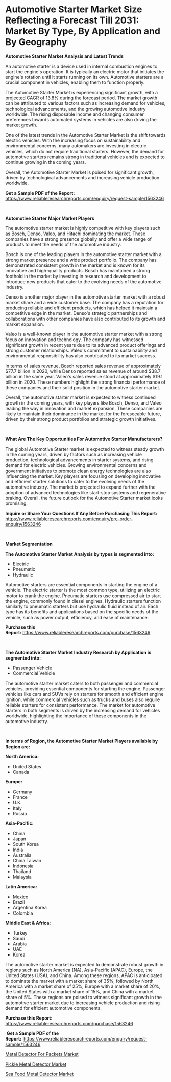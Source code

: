 <p><h1>Automotive Starter Market Size Reflecting a Forecast Till 2031: Market By Type, By Application and By Geography</h1></p><p><strong>Automotive Starter Market Analysis and Latest Trends</strong></p>
<p><p>An automotive starter is a device used in internal combustion engines to start the engine's operation. It is typically an electric motor that initiates the engine's rotation until it starts running on its own. Automotive starters are a crucial component in vehicles, enabling them to function properly.</p><p>The Automotive Starter Market is experiencing significant growth, with a projected CAGR of 13.8% during the forecast period. The market growth can be attributed to various factors such as increasing demand for vehicles, technological advancements, and the growing automotive industry worldwide. The rising disposable income and changing consumer preferences towards automated systems in vehicles are also driving the market growth.</p><p>One of the latest trends in the Automotive Starter Market is the shift towards electric vehicles. With the increasing focus on sustainability and environmental concerns, many automakers are investing in electric vehicles, which do not require traditional starters. However, the demand for automotive starters remains strong in traditional vehicles and is expected to continue growing in the coming years.</p><p>Overall, the Automotive Starter Market is poised for significant growth, driven by technological advancements and increasing vehicle production worldwide.</p></p>
<p><strong>Get a Sample PDF of the Report:&nbsp;</strong> <a href="https://www.reliableresearchreports.com/enquiry/request-sample/1563246">https://www.reliableresearchreports.com/enquiry/request-sample/1563246</a></p>
<p>&nbsp;</p>
<p><strong>Automotive Starter Major Market Players</strong></p>
<p><p>The automotive starter market is highly competitive with key players such as Bosch, Denso, Valeo, and Hitachi dominating the market. These companies have a strong presence globally and offer a wide range of products to meet the needs of the automotive industry. </p><p>Bosch is one of the leading players in the automotive starter market with a strong market presence and a wide product portfolio. The company has demonstrated consistent growth in the market and is known for its innovative and high-quality products. Bosch has maintained a strong foothold in the market by investing in research and development to introduce new products that cater to the evolving needs of the automotive industry. </p><p>Denso is another major player in the automotive starter market with a robust market share and a wide customer base. The company has a reputation for producing reliable and efficient products, which has helped it maintain a competitive edge in the market. Denso's strategic partnerships and collaborations with other companies have also contributed to its growth and market expansion. </p><p>Valeo is a well-known player in the automotive starter market with a strong focus on innovation and technology. The company has witnessed significant growth in recent years due to its advanced product offerings and strong customer relationships. Valeo's commitment to sustainability and environmental responsibility has also contributed to its market success. </p><p>In terms of sales revenue, Bosch reported sales revenue of approximately $77.7 billion in 2020, while Denso reported sales revenue of around $38.7 billion in the same year. Valeo's sales revenue stood at approximately $19.1 billion in 2020. These numbers highlight the strong financial performance of these companies and their solid position in the automotive starter market. </p><p>Overall, the automotive starter market is expected to witness continued growth in the coming years, with key players like Bosch, Denso, and Valeo leading the way in innovation and market expansion. These companies are likely to maintain their dominance in the market for the foreseeable future, driven by their strong product portfolios and strategic growth initiatives.</p></p>
<p>&nbsp;</p>
<p><strong>What Are The Key Opportunities For Automotive Starter Manufacturers?</strong></p>
<p><p>The global Automotive Starter market is expected to witness steady growth in the coming years, driven by factors such as increasing vehicle production, technological advancements in starter systems, and rising demand for electric vehicles. Growing environmental concerns and government initiatives to promote clean energy technologies are also influencing the market. Key players are focusing on developing innovative and efficient starter solutions to cater to the evolving needs of the automotive industry. The market is projected to expand further with the adoption of advanced technologies like start-stop systems and regenerative braking. Overall, the future outlook for the Automotive Starter market looks promising.</p></p>
<p><strong>Inquire or Share Your Questions If Any Before Purchasing This Report:</strong> <a href="https://www.reliableresearchreports.com/enquiry/pre-order-enquiry/1563246">https://www.reliableresearchreports.com/enquiry/pre-order-enquiry/1563246</a></p>
<p>&nbsp;</p>
<p><strong>Market Segmentation</strong></p>
<p><strong>The Automotive Starter Market Analysis by types is segmented into:</strong></p>
<p><ul><li>Electric</li><li>Pneumatic</li><li>Hydraulic</li></ul></p>
<p><p>Automotive starters are essential components in starting the engine of a vehicle. The electric starter is the most common type, utilizing an electric motor to crank the engine. Pneumatic starters use compressed air to start the engine, commonly found in diesel engines. Hydraulic starters function similarly to pneumatic starters but use hydraulic fluid instead of air. Each type has its benefits and applications based on the specific needs of the vehicle, such as power output, efficiency, and ease of maintenance.</p></p>
<p><strong>Purchase this Report:&nbsp;</strong><a href="https://www.reliableresearchreports.com/purchase/1563246">https://www.reliableresearchreports.com/purchase/1563246</a></p>
<p>&nbsp;</p>
<p><strong>The Automotive Starter Market Industry Research by Application is segmented into:</strong></p>
<p><ul><li>Passenger Vehicle</li><li>Commercial Vehicle</li></ul></p>
<p><p>The automotive starter market caters to both passenger and commercial vehicles, providing essential components for starting the engine. Passenger vehicles like cars and SUVs rely on starters for smooth and efficient engine ignition, while commercial vehicles such as trucks and buses also require reliable starters for consistent performance. The market for automotive starters in both segments is driven by the increasing demand for vehicles worldwide, highlighting the importance of these components in the automotive industry.</p></p>
<p>&nbsp;</p>
<p><strong>In terms of Region, the Automotive Starter Market Players available by Region are:</strong></p>
<p>
    <p> <strong> North America: </strong>
        <ul>
            <li>United States</li>
            <li>Canada</li>
        </ul>
        </p> 
    <p> <strong> Europe: </strong>
        <ul>
            <li>Germany</li>
            <li>France</li>
            <li>U.K.</li>
            <li>Italy</li>
            <li>Russia</li>
        </ul>
        </p> 
    <p> <strong> Asia-Pacific: </strong>
        <ul>
            <li>China</li>
            <li>Japan</li>
            <li>South Korea</li>
            <li>India</li>
            <li>Australia</li>
            <li>China Taiwan</li>
            <li>Indonesia</li>
            <li>Thailand</li>
            <li>Malaysia</li>
        </ul>
        </p> 
    <p> <strong> Latin America: </strong>
        <ul>
            <li>Mexico</li>
            <li>Brazil</li>
            <li>Argentina Korea</li>
            <li>Colombia</li>
        </ul>
        </p> 
    <p> <strong> Middle East & Africa: </strong>
        <ul>
            <li>Turkey</li>
            <li>Saudi</li>
            <li>Arabia</li>
            <li>UAE</li>
            <li>Korea</li>
        </ul>
    </p>
    </p>
<p><p>The automotive starter market is expected to demonstrate robust growth in regions such as North America (NA), Asia-Pacific (APAC), Europe, the United States (USA), and China. Among these regions, APAC is anticipated to dominate the market with a market share of 35%, followed by North America with a market share of 25%, Europe with a market share of 20%, the United States with a market share of 15%, and China with a market share of 5%. These regions are poised to witness significant growth in the automotive starter market due to increasing vehicle production and rising demand for efficient automotive components.</p></p>
<p><strong>Purchase this Report: </strong><a href="https://www.reliableresearchreports.com/purchase/1563246">https://www.reliableresearchreports.com/purchase/1563246</a></p>
<p>&nbsp;<strong>Get a Sample PDF of the Report:&nbsp;&nbsp;</strong><a href="https://www.reliableresearchreports.com/enquiry/request-sample/1563246">https://www.reliableresearchreports.com/enquiry/request-sample/1563246</a></p>
<p><strong></strong></p>
<p><p><a href="https://view.publitas.com/reportprime-1/insights-into-metal-detector-for-packets-market-size-analysing-market-share-trends-and-growth-from-2023-to-2030/">Metal Detector For Packets Market</a></p><p><a href="https://view.publitas.com/reportprime-1/pickle-metal-detector-market-size-growth-outlook-from-2023-to-2030-projecting-at-markets-trends-analysis-by-application-regional-outlook-and-revenue/">Pickle Metal Detector Market</a></p><p><a href="https://view.publitas.com/reportprime-1/sea-food-metal-detector-market-offers-provide-insightful-data-for-the-time-period-from-2023-to-2030-and-also-provide-analysis-based-on-application-type-and-region/">Sea Food Metal Detector Market</a></p></p>
